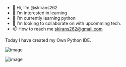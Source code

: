 - 👋 Hi, I’m @skirans262
- 👀 I’m interested in learning
- 🌱 I’m currently learning python
- 💞️ I’m looking to collaborate on with upcomming tech.
- 📫 How to reach me skirans262@gmail.com

Today I have created my Own Python IDE.

![image](https://user-images.githubusercontent.com/98525114/151376574-047295e0-19f3-430e-af70-f00ee0baa31d.png)


![image](https://user-images.githubusercontent.com/98525114/151377870-da777b48-db62-49ad-9424-e879745c686c.png)


<!---
skirans262/skirans262 is a ✨ special ✨ repository because its `README.md` (this file) appears on your GitHub profile.
You can click the Preview link to take a look at your changes.
--->
